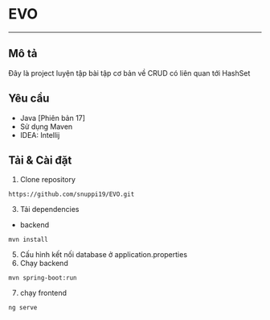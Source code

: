 # EVO
---
## Mô tả 
Đây là project luyện tập bài tập cơ bản về CRUD có liên quan tới HashSet
## Yêu cầu 
* Java [Phiên bản 17]
* Sử dụng Maven
* IDEA: Intellij
## Tải & Cài đặt 
1. Clone repository
```
https://github.com/snuppi19/EVO.git
```
3. Tải dependencies
 * backend
```
mvn install
```
5. Cấu hình kết nối database ở application.properties
6. Chạy backend
```
mvn spring-boot:run
```
7. chạy frontend
```
ng serve
```
